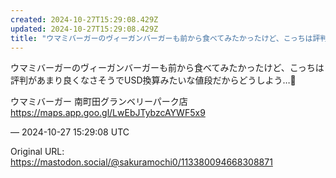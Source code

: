 ```yaml
---
created: 2024-10-27T15:29:08.429Z
updated: 2024-10-27T15:29:08.429Z
title: "ウマミバーガーのヴィーガンバーガーも前から食べてみたかったけど、こっちは評判があ[...]"
---
```


<p>ウマミバーガーのヴィーガンバーガーも前から食べてみたかったけど、こっちは評判があまり良くなさそうでUSD換算みたいな値段だからどうしよう…🤔</p><p>ウマミバーガー 南町田グランベリーパーク店<br /><a href="https://maps.app.goo.gl/LwEbJTybzcAYWF5x9" target="_blank" rel="nofollow noopener" translate="no"><span class="invisible">https://</span><span class="ellipsis">maps.app.goo.gl/LwEbJTybzcAYWF</span><span class="invisible">5x9</span></a></p>

&mdash; 2024-10-27 15:29:08 UTC

Original URL: https://mastodon.social/@sakuramochi0/113380094668308871
